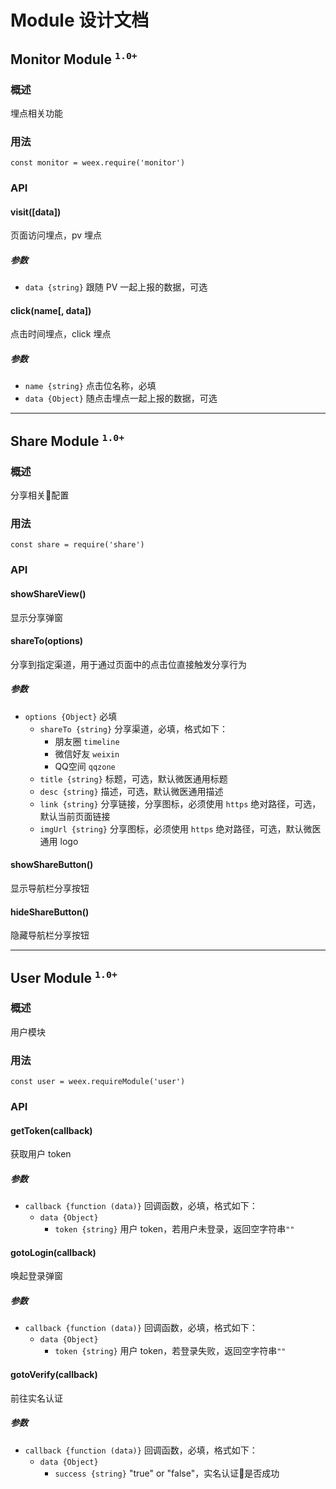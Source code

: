 # Module 设计文档

## Monitor Module <sup>`1.0+`</sup>

### 概述

埋点相关功能

### 用法

`const monitor = weex.require('monitor')`

### API

#### visit([data])

页面访问埋点，pv 埋点

##### 参数

- `data {string}` 跟随 PV 一起上报的数据，可选

#### click(name[, data])

点击时间埋点，click 埋点

##### 参数

- `name {string}` 点击位名称，必填
- `data {Object}` 随点击埋点一起上报的数据，可选

---

## Share Module <sup>`1.0+`</sup>

### 概述

分享相关配置

### 用法

`const share = require('share')`

### API

#### showShareView()

显示分享弹窗

#### shareTo(options)

分享到指定渠道，用于通过页面中的点击位直接触发分享行为

##### 参数

- `options {Object}` 必填
  - `shareTo {string}` 分享渠道，必填，格式如下：
    - 朋友圈 `timeline`
    - 微信好友 `weixin`
    - QQ空间 `qqzone`
  - `title {string}` 标题，可选，默认微医通用标题
  - `desc {string}` 描述，可选，默认微医通用描述
  - `link {string}` 分享链接，分享图标，必须使用 `https` 绝对路径，可选，默认当前页面链接
  - `imgUrl {string}` 分享图标，必须使用 `https` 绝对路径，可选，默认微医通用 logo

#### showShareButton()

显示导航栏分享按钮

#### hideShareButton()

隐藏导航栏分享按钮

---

## User Module <sup>`1.0+`</sup>

### 概述

用户模块

### 用法

`const user = weex.requireModule('user')`

### API

#### getToken(callback)

获取用户 token

##### 参数

- `callback {function (data)}` 回调函数，必填，格式如下：
  - `data {Object}`
    - `token {string}` 用户 token，若用户未登录，返回空字符串`""`

#### gotoLogin(callback)

唤起登录弹窗

##### 参数

- `callback {function (data)}` 回调函数，必填，格式如下：
  - `data {Object}`
    - `token {string}` 用户 token，若登录失败，返回空字符串`""`

<!-- #### gotoVerify([options, callback])

前往实名认证

##### 参数

- `options {Object}` 可选
  - `backTo {string}` 返回到指定页面，可选值如下：
    - `current` - 关闭实名认证流程，返回当前页面
    - `home` - 关闭所有页面，返回微医首页
    - `url` - 关闭所有页面，并跳转到指定 URL 页面，该值需配合 `url` 参数使用
  - `url {string}` 实名认证结束后跳转的页面，当 `backTo` 为 `url` 时，该项必填
- `callback {function (data)}` 回调函数，可选，格式如下：
  - `data {Object}`
    - `success {string}` "true" or "false" -->

#### gotoVerify(callback)

前往实名认证

##### 参数

- `callback {function (data)}` 回调函数，必填，格式如下：
  - `data {Object}`
    - `success {string}` "true" or "false"，实名认证是否成功
